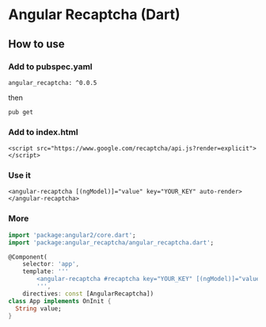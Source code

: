 # Angular Recaptcha (Dart)

## How to use

### Add to pubspec.yaml
`angular_recaptcha: ^0.0.5`

then

`pub get`

### Add to index.html

`<script src="https://www.google.com/recaptcha/api.js?render=explicit"></script>`

### Use it

`<angular-recaptcha [(ngModel)]="value" key="YOUR_KEY" auto-render></angular-recaptcha>`


### More

```dart
import 'package:angular2/core.dart';
import 'package:angular_recaptcha/angular_recaptcha.dart';

@Component(
    selector: 'app',
    template: '''
        <angular-recaptcha #recaptcha key="YOUR_KEY" [(ngModel)]="value"></angular-recaptcha>
        ''',
    directives: const [AngularRecaptcha])
class App implements OnInit {
  String value;
}
```
